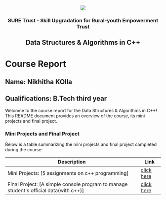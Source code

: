 <!-- PROJECT LOGO -->
<br />

<div align="center">
   <img src='https://user-images.githubusercontent.com/73131499/166115643-d3187f47-d38f-41b2-ae42-5ecbbc60de14.png' />


<h3 align="center">SURE Trust - Skill Upgradation for Rural-youth Empowerment Trust</h3>
  <h2> Data Structures & Algorithms in C++ </h2>
</div>

# Course Report

## Name: Nikhitha KOlla

## Qualifications: B.Tech third year

Welcome to the course report for the Data Structures & Algorithms in C++! This README document provides an overview of the course, its mini projects and final project.

### Mini Projects and Final Project

Below is a table summarizing the mini projects and final project completed during the course:

| Description                               | Link                                    |
|-------------------------------------------|-----------------------------------------|
| Mini Projects: [5 assignments on c++ programming]     | [click here](https://github.com/sure-trust/G1_DSA_CPlusPlus/tree/main/Mini%20Projects/Nikhitha)|
| Final Project: [A simple console program to manage student's official data(with c++)]     | [click here](https://github.com/sure-trust/G1_DSA_CPlusPlus/tree/main/Final%20Capstone%20Project/Nikhitha/student_data_manage_main) |